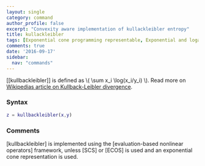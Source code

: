 ```yaml
---
layout: single
category: command
author_profile: false
excerpt: "Convexity aware implementation of kullackleibler entropy"
title: kullackleibler
tags: [Exponential cone programming representable, Exponential and logarithmic functions]
comments: true
date: '2016-09-17'
sidebar:
  nav: "commands"
---
```


[[kullbackleibler]] is defined as \\( \sum x_i \log(x_i/y_i) \\). Read more on [Wikipedias article on Kullback-Leibler divergence](http://en.wikipedia.org/wiki/Kullback%E2%80%93Leibler_divergence).

### Syntax
````matlab
z = kullbackleibler(x,y)
````

### Comments

[kullbackleibler] is implemented using the [evaluation-based nonlinear operators] framework, unless [SCS] or [ECOS] is used and an exponential cone representation is used.
